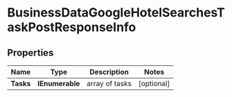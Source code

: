 # BusinessDataGoogleHotelSearchesTaskPostResponseInfo


## Properties

| Name | Type | Description | Notes |
|------------ | ------------- | ------------- | -------------|
**Tasks** | **IEnumerable<BusinessDataGoogleHotelSearchesTaskPostTaskInfo>** | array of tasks |[optional]|